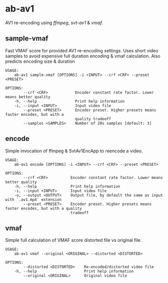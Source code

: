 # ab-av1
AV1 re-encoding using _ffmpeg_, _svt-av1_ & _vmaf_.

## sample-vmaf
Fast VMAF score for provided AV1 re-encoding settings. Uses short video samples to avoid expensive
full duration encoding & vmaf calculation. Also predicts encoding size & duration

```
USAGE:
    ab-av1 sample-vmaf [OPTIONS] -i <INPUT> --crf <CRF> --preset <PRESET>

OPTIONS:
        --crf <CRF>            Encoder constant rate factor. Lower means better quality
    -h, --help                 Print help information
    -i, --input <INPUT>        Input video file
        --preset <PRESET>      Encoder preset. Higher presets means faster encodes, but with a
                               quality tradeoff
        --samples <SAMPLES>    Number of 20s samples [default: 3]
```

## encode
Simple invocation of ffmpeg & SvtAv1EncApp to reencode a video.

```
USAGE:
    ab-av1 encode [OPTIONS] -i <INPUT> --crf <CRF> --preset <PRESET>

OPTIONS:
        --crf <CRF>          Encoder constant rate factor. Lower means better quality
    -h, --help               Print help information
    -i, --input <INPUT>      Input video file
    -o, --output <OUTPUT>    Output file, by default the same as input with `.av1.mp4` extension
        --preset <PRESET>    Encoder preset. Higher presets means faster encodes, but with a quality
                             tradeoff
```

## vmaf
Simple full calculation of VMAF score distorted file vs original file.

```
USAGE:
    ab-av1 vmaf --original <ORIGINAL> --distorted <DISTORTED>

OPTIONS:
        --distorted <DISTORTED>    Re-encoded/distorted video file
    -h, --help                     Print help information
        --original <ORIGINAL>      Original video file
```
